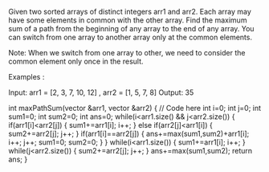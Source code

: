 Given two sorted arrays of distinct integers arr1 and arr2. Each array may have some elements in common with the other array. Find the maximum sum of a path from the beginning of any array to the end of any array. You can switch from one array to another array only at the common elements.

Note:  When we switch from one array to other,  we need to consider the common element only once in the result.

Examples : 

Input: arr1 = [2, 3, 7, 10, 12] , arr2 = [1, 5, 7, 8]
Output: 35


int maxPathSum(vector<int> &arr1, vector<int> &arr2) 
    {
        // Code here
        int i=0;
        int j=0;
        int sum1=0;
        int sum2=0;
        int ans=0;
        while(i<arr1.size() && j<arr2.size())
        {
            if(arr1[i]<arr2[j])
            {
                sum1+=arr1[i];
                i++;
            }
            else if(arr2[j]<arr1[i])
            {
                sum2+=arr2[j];
                j++;
            }
            if(arr1[i]==arr2[j])
            {
                ans+=max(sum1,sum2)+arr1[i];
                i++;
                j++;
                sum1=0;
                sum2=0;
            }
        }
        while(i<arr1.size())
        {
            sum1+=arr1[i];
            i++;
        }
        while(j<arr2.size())
        {
            sum2+=arr2[j];
            j++;
        }
        ans+=max(sum1,sum2);
        return ans;
    }